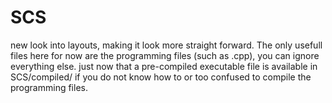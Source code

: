 # SCS
new look into layouts,
making it look more straight forward.
The only usefull files here for now are the programming files (such as .cpp), you can ignore everything else.
just now that a pre-compiled executable file is available in SCS/compiled/ if you do not know how to or too confused to compile the programming files.
